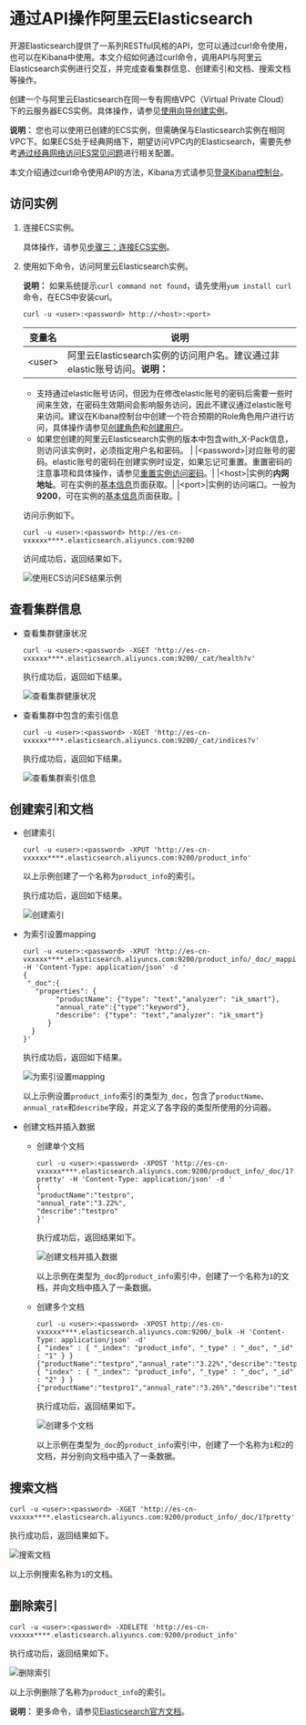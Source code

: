 # 通过API操作阿里云Elasticsearch

开源Elasticsearch提供了一系列RESTful风格的API，您可以通过curl命令使用，也可以在Kibana中使用。本文介绍如何通过curl命令，调用API与阿里云Elasticsearch实例进行交互，并完成查看集群信息、创建索引和文档、搜索文档等操作。

创建一个与阿里云Elasticsearch在同一专有网络VPC（Virtual Private Cloud）下的云服务器ECS实例。具体操作，请参见[使用向导创建实例](/intl.zh-CN/实例/创建实例/使用向导创建实例.md)。

**说明：** 您也可以使用已创建的ECS实例，但需确保与Elasticsearch实例在相同VPC下。如果ECS处于经典网络下，期望访问VPC内的Elasticsearch，需要先参考[通过经典网络访问ES常见问题](/intl.zh-CN/Elasticsearch/常见问题/通过经典网络访问ES常见问题.md)进行相关配置。

本文介绍通过curl命令使用API的方法，Kibana方式请参见[登录Kibana控制台](/intl.zh-CN/Elasticsearch/可视化控制/Kibana/登录Kibana控制台.md)。

## 访问实例

1.  连接ECS实例。

    具体操作，请参见[步骤三：连接ECS实例](/intl.zh-CN/快速入门/通过控制台创建实例（详细版）/Linux系统实例快速入门.md)。

2.  使用如下命令，访问阿里云Elasticsearch实例。

    **说明：** 如果系统提示`curl command not found`，请先使用`yum install curl`命令，在ECS中安装curl。

    ```
    curl -u <user>:<password> http://<host>:<port>
    ```

    |变量名|说明|
    |---|--|
    |<user\>|阿里云Elasticsearch实例的访问用户名。建议通过非elastic账号访问。**说明：**

    -   支持通过elastic账号访问，但因为在修改elastic账号的密码后需要一些时间来生效，在密码生效期间会影响服务访问，因此不建议通过elastic账号来访问。建议在Kibana控制台中创建一个符合预期的Role角色用户进行访问，具体操作请参见[创建角色](/intl.zh-CN/访问控制/Kibana角色管理/创建角色.md)和[创建用户](/intl.zh-CN/访问控制/Kibana角色管理/创建用户.md)。
    -   如果您创建的阿里云Elasticsearch实例的版本中包含with\_X-Pack信息，则访问该实例时，必须指定用户名和密码。 |
    |<password\>|对应账号的密码。elastic账号的密码在创建实例时设定，如果忘记可重置。重置密码的注意事项和具体操作，请参见[重置实例访问密码](/intl.zh-CN/Elasticsearch/安全配置/重置实例访问密码.md)。|
    |<host\>|实例的**内网地址**。可在实例的[基本信息](/intl.zh-CN/Elasticsearch/管理实例/查看实例的基本信息.md)页面获取。|
    |<port\>|实例的访问端口。一般为**9200**，可在实例的[基本信息](/intl.zh-CN/Elasticsearch/管理实例/查看实例的基本信息.md)页面获取。|

    访问示例如下。

    ```
    curl -u <user>:<password> http://es-cn-vxxxxx****.elasticsearch.aliyuncs.com:9200
    ```

    访问成功后，返回结果如下。

    ![使用ECS访问ES结果示例](https://static-aliyun-doc.oss-accelerate.aliyuncs.com/assets/img/zh-CN/1869559951/p58858.png)


## 查看集群信息

-   查看集群健康状况

    ```
    curl -u <user>:<password> -XGET 'http://es-cn-vxxxxx****.elasticsearch.aliyuncs.com:9200/_cat/health?v'
    ```

    执行成功后，返回如下结果。

    ![查看集群健康状况](https://static-aliyun-doc.oss-accelerate.aliyuncs.com/assets/img/zh-CN/1869559951/p88445.png)

-   查看集群中包含的索引信息

    ```
    curl -u <user>:<password> -XGET 'http://es-cn-vxxxxx****.elasticsearch.aliyuncs.com:9200/_cat/indices?v'
    ```

    执行成功后，返回如下结果。

    ![查看集群索引信息](https://static-aliyun-doc.oss-accelerate.aliyuncs.com/assets/img/zh-CN/1869559951/p88448.png)


## 创建索引和文档

-   创建索引

    ```
    curl -u <user>:<password> -XPUT 'http://es-cn-vxxxxx****.elasticsearch.aliyuncs.com:9200/product_info'
    ```

    以上示例创建了一个名称为`product_info`的索引。

    执行成功后，返回如下结果。

    ![创建索引](https://static-aliyun-doc.oss-accelerate.aliyuncs.com/assets/img/zh-CN/1869559951/p88449.png)

-   为索引设置mapping

    ```
    curl -u <user>:<password> -XPUT 'http://es-cn-vxxxxx****.elasticsearch.aliyuncs.com:9200/product_info/_doc/_mapping' -H 'Content-Type: application/json' -d '
    {
     "_doc":{
       "properties": {
            "productName": {"type": "text","analyzer": "ik_smart"},
            "annual_rate":{"type":"keyword"},
            "describe": {"type": "text","analyzer": "ik_smart"}
          }
      }
    }'
    ```

    执行成功后，返回如下结果。

    ![为索引设置mapping](https://static-aliyun-doc.oss-accelerate.aliyuncs.com/assets/img/zh-CN/1869559951/p88464.png)

    以上示例设置`product_info`索引的类型为`_doc`，包含了`productName`、`annual_rate`和`describe`字段，并定义了各字段的类型所使用的分词器。

-   创建文档并插入数据
    -   创建单个文档

        ```
        curl -u <user>:<password> -XPOST 'http://es-cn-vxxxxx****.elasticsearch.aliyuncs.com:9200/product_info/_doc/1?pretty' -H 'Content-Type: application/json' -d '
        {
        "productName":"testpro",
        "annual_rate":"3.22%",
        "describe":"testpro"
        }'
        ```

        执行成功后，返回结果如下。

        ![创建文档并插入数据](https://static-aliyun-doc.oss-accelerate.aliyuncs.com/assets/img/zh-CN/1869559951/p88456.png)

        以上示例在类型为`_doc`的`product_info`索引中，创建了一个名称为`1`的文档，并向文档中插入了一条数据。

    -   创建多个文档

        ```
        curl -u <user>:<password> -XPOST http://es-cn-vxxxxx****.elasticsearch.aliyuncs.com:9200/_bulk -H 'Content-Type: application/json' -d'
        { "index" : { "_index": "product_info", "_type" : "_doc", "_id" : "1" } }
        {"productName":"testpro","annual_rate":"3.22%","describe":"testpro"}
        { "index" : { "_index": "product_info", "_type" : "_doc", "_id" : "2" } }
        {"productName":"testpro1","annual_rate":"3.26%","describe":"testpro"}'
        ```

        执行成功后，返回结果如下。

        ![创建多个文档](https://static-aliyun-doc.oss-accelerate.aliyuncs.com/assets/img/zh-CN/7904440161/p212941.png)

        以上示例在类型为`_doc`的`product_info`索引中，创建了一个名称为`1`和`2`的文档，并分别向文档中插入了一条数据。


## 搜索文档

```
curl -u <user>:<password> -XGET 'http://es-cn-vxxxxx****.elasticsearch.aliyuncs.com:9200/product_info/_doc/1?pretty'
```

执行成功后，返回结果如下。

![搜索文档](https://static-aliyun-doc.oss-accelerate.aliyuncs.com/assets/img/zh-CN/1869559951/p88461.png)

以上示例搜索名称为`1`的文档。

## 删除索引

```
curl -u <user>:<password> -XDELETE 'http://es-cn-vxxxxx****.elasticsearch.aliyuncs.com:9200/product_info'
```

执行成功后，返回结果如下。

![删除索引](https://static-aliyun-doc.oss-accelerate.aliyuncs.com/assets/img/zh-CN/1869559951/p88462.png)

以上示例删除了名称为`product_info`的索引。

**说明：** 更多命令，请参见[Elasticsearch官方文档](https://www.elastic.co/guide/en/elasticsearch/reference/current/rest-apis.html)。

